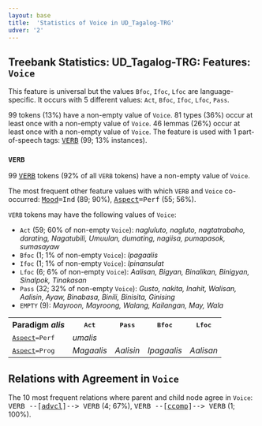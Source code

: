 ```yaml
---
layout: base
title:  'Statistics of Voice in UD_Tagalog-TRG'
udver: '2'
---
```


## Treebank Statistics: UD_Tagalog-TRG: Features: `Voice`

This feature is universal but the values `Bfoc`, `Ifoc`, `Lfoc` are language-specific.
It occurs with 5 different values: `Act`, `Bfoc`, `Ifoc`, `Lfoc`, `Pass`.

99 tokens (13%) have a non-empty value of `Voice`.
81 types (36%) occur at least once with a non-empty value of `Voice`.
46 lemmas (26%) occur at least once with a non-empty value of `Voice`.
The feature is used with 1 part-of-speech tags: <tt><a href="tl_trg-pos-VERB.html">VERB</a></tt> (99; 13% instances).

### `VERB`

99 <tt><a href="tl_trg-pos-VERB.html">VERB</a></tt> tokens (92% of all `VERB` tokens) have a non-empty value of `Voice`.

The most frequent other feature values with which `VERB` and `Voice` co-occurred: <tt><a href="tl_trg-feat-Mood.html">Mood</a></tt><tt>=Ind</tt> (89; 90%), <tt><a href="tl_trg-feat-Aspect.html">Aspect</a></tt><tt>=Perf</tt> (55; 56%).

`VERB` tokens may have the following values of `Voice`:

* `Act` (59; 60% of non-empty `Voice`): <em>nagluluto, nagluto, nagtatrabaho, darating, Nagatubili, Umuulan, dumating, nagiisa, pumapasok, sumasayaw</em>
* `Bfoc` (1; 1% of non-empty `Voice`): <em>Ipagaalis</em>
* `Ifoc` (1; 1% of non-empty `Voice`): <em>Ipinansulat</em>
* `Lfoc` (6; 6% of non-empty `Voice`): <em>Aalisan, Bigyan, Binalikan, Binigyan, Sinalpok, Tinakasan</em>
* `Pass` (32; 32% of non-empty `Voice`): <em>Gusto, nakita, Inahit, Walisan, Aalisin, Ayaw, Binabasa, Binili, Binisita, Ginising</em>
* `EMPTY` (9): <em>Mayroon, Mayroong, Walang, Kailangan, May, Wala</em>

<table>
  <tr><th>Paradigm <i>alis</i></th><th><tt>Act</tt></th><th><tt>Pass</tt></th><th><tt>Bfoc</tt></th><th><tt>Lfoc</tt></th></tr>
  <tr><td><tt><tt><a href="tl_trg-feat-Aspect.html">Aspect</a></tt><tt>=Perf</tt></tt></td><td><em>umalis</em></td><td></td><td></td><td></td></tr>
  <tr><td><tt><tt><a href="tl_trg-feat-Aspect.html">Aspect</a></tt><tt>=Prog</tt></tt></td><td><em>Magaalis</em></td><td><em>Aalisin</em></td><td><em>Ipagaalis</em></td><td><em>Aalisan</em></td></tr>
</table>

## Relations with Agreement in `Voice`

The 10 most frequent relations where parent and child node agree in `Voice`:
<tt>VERB --[<tt><a href="tl_trg-dep-advcl.html">advcl</a></tt>]--> VERB</tt> (4; 67%),
<tt>VERB --[<tt><a href="tl_trg-dep-ccomp.html">ccomp</a></tt>]--> VERB</tt> (1; 100%).

